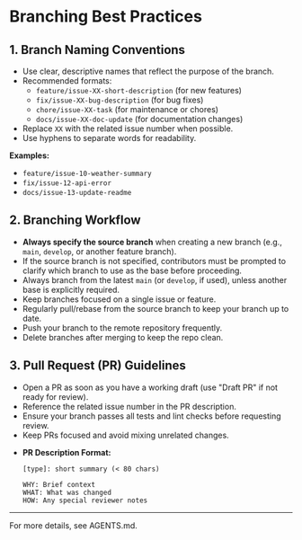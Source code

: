 # Branching Best Practices

## 1. Branch Naming Conventions

- Use clear, descriptive names that reflect the purpose of the branch.
- Recommended formats:
  - `feature/issue-XX-short-description` (for new features)
  - `fix/issue-XX-bug-description` (for bug fixes)
  - `chore/issue-XX-task` (for maintenance or chores)
  - `docs/issue-XX-doc-update` (for documentation changes)
- Replace `XX` with the related issue number when possible.
- Use hyphens to separate words for readability.

**Examples:**
- `feature/issue-10-weather-summary`
- `fix/issue-12-api-error`
- `docs/issue-13-update-readme`

## 2. Branching Workflow

- **Always specify the source branch** when creating a new branch (e.g., `main`, `develop`, or another feature branch).
- If the source branch is not specified, contributors must be prompted to clarify which branch to use as the base before proceeding.
- Always branch from the latest `main` (or `develop`, if used), unless another base is explicitly required.
- Keep branches focused on a single issue or feature.
- Regularly pull/rebase from the source branch to keep your branch up to date.
- Push your branch to the remote repository frequently.
- Delete branches after merging to keep the repo clean.

## 3. Pull Request (PR) Guidelines

- Open a PR as soon as you have a working draft (use "Draft PR" if not ready for review).
- Reference the related issue number in the PR description.
- Ensure your branch passes all tests and lint checks before requesting review.
- Keep PRs focused and avoid mixing unrelated changes.

* **PR Description Format:**

  ```
  [type]: short summary (< 80 chars)

  WHY: Brief context  
  WHAT: What was changed  
  HOW: Any special reviewer notes
  ```


---

For more details, see AGENTS.md.
